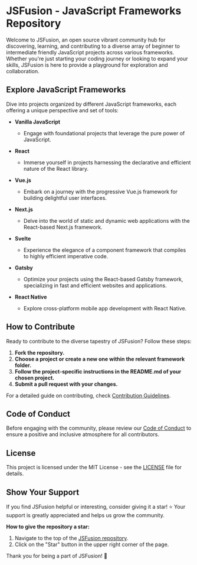 # JSFusion - JavaScript Frameworks Repository

Welcome to JSFusion, an open source vibrant community hub for discovering, learning, and contributing to a diverse array of beginner to intermediate friendly JavaScript projects across various frameworks. Whether you're just starting your coding journey or looking to expand your skills, JSFusion is here to provide a playground for exploration and collaboration.

## Explore JavaScript Frameworks

Dive into projects organized by different JavaScript frameworks, each offering a unique perspective and set of tools:

- **Vanilla JavaScript**
  - Engage with foundational projects that leverage the pure power of JavaScript.

- **React**
  - Immerse yourself in projects harnessing the declarative and efficient nature of the React library.

- **Vue.js**
  - Embark on a journey with the progressive Vue.js framework for building delightful user interfaces.

- **Next.js**
  - Delve into the world of static and dynamic web applications with the React-based Next.js framework.

- **Svelte**
  - Experience the elegance of a component framework that compiles to highly efficient imperative code.

- **Gatsby**
  - Optimize your projects using the React-based Gatsby framework, specializing in fast and efficient websites and applications.

- **React Native**
  - Explore cross-platform mobile app development with React Native.

## How to Contribute

Ready to contribute to the diverse tapestry of JSFusion? Follow these steps:

1. **Fork the repository.**
2. **Choose a project or create a new one within the relevant framework folder.**
3. **Follow the project-specific instructions in the README.md of your chosen project.**
4. **Submit a pull request with your changes.**

For a detailed guide on contributing, check [Contribution Guidelines](CONTRIBUTION.md).

## Code of Conduct

Before engaging with the community, please review our [Code of Conduct](CODE_OF_CONDUCT.md) to ensure a positive and inclusive atmosphere for all contributors.

## License

This project is licensed under the MIT License - see the [LICENSE](LICENSE.md) file for details.

## Show Your Support

If you find JSFusion helpful or interesting, consider giving it a star! ⭐ Your support is greatly appreciated and helps us grow the community.

**How to give the repository a star:**

1. Navigate to the top of the [JSFusion repository](https://github.com/khaymanii/JSFusion).
2. Click on the "Star" button in the upper right corner of the page.

Thank you for being a part of JSFusion! 🚀

